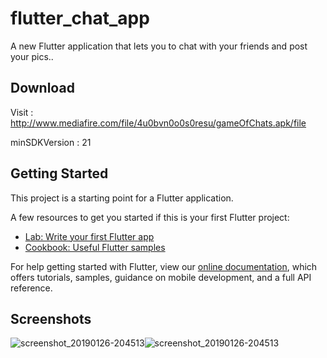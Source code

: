 # flutter_chat_app

A new Flutter application that lets you to chat with your friends and post your pics..

## Download

Visit : http://www.mediafire.com/file/4u0bvn0o0s0resu/gameOfChats.apk/file

minSDKVersion : 21

## Getting Started

This project is a starting point for a Flutter application.

A few resources to get you started if this is your first Flutter project:

- [Lab: Write your first Flutter app](https://flutter.io/docs/get-started/codelab)
- [Cookbook: Useful Flutter samples](https://flutter.io/docs/cookbook)

For help getting started with Flutter, view our 
[online documentation](https://flutter.io/docs), which offers tutorials, 
samples, guidance on mobile development, and a full API reference.

## Screenshots

![screenshot_20190126-204513](https://user-images.githubusercontent.com/21126965/51789153-20ce6700-21ac-11e9-8ff1-51ff5580ecd6.png)![screenshot_20190126-204513](https://user-images.githubusercontent.com/21126965/51789153-20ce6700-21ac-11e9-8ff1-51ff5580ecd6.png)
